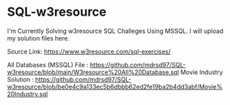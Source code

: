 # SQL-w3resource
I'm Currently Solving w3resource SQL Challeges Using MSSQL. I will upload my solution files here.


Source Link: https://www.w3resource.com/sql-exercises/

All Databases (MSSQL) File : https://github.com/mdrsd97/SQL-w3resource/blob/main/W3resource%20All%20Database.sql
Movie Industry Solution : https://github.com/mdrsd97/SQL-w3resource/blob/be0e4c9a133ec5b6dbbb62ed2fe19ba2b4dd3abf/Movie%20Industry.sql
